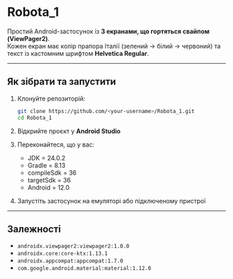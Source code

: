 # Robota_1

Простий Android-застосунок із **3 екранами, що гортяться свайпом (ViewPager2)**.  
Кожен екран має колір прапора Італії (зелений → білий → червоний) та текст із кастомним шрифтом **Helvetica Regular**.

---

## Як зібрати та запустити

1. Клонуйте репозиторій:
   ```bash
   git clone https://github.com/<your-username>/Robota_1.git
   cd Robota_1
   ```

2. Відкрийте проєкт у **Android Studio**

3. Переконайтеся, що у вас:
   - JDK = 24.0.2  
   - Gradle = 8.13  
   - compileSdk = 36  
   - targetSdk = 36  
   - Android = 12.0  

4. Запустіть застосунок на емуляторі або підключеному пристрої

---

## Залежності

- `androidx.viewpager2:viewpager2:1.0.0`  
- `androidx.core:core-ktx:1.13.1`  
- `androidx.appcompat:appcompat:1.7.0`  
- `com.google.android.material:material:1.12.0`  

